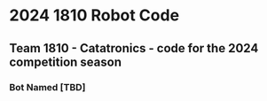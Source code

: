 # 2024 1810 Robot Code

## Team 1810 - Catatronics - code for the 2024 competition season

### Bot Named [TBD]